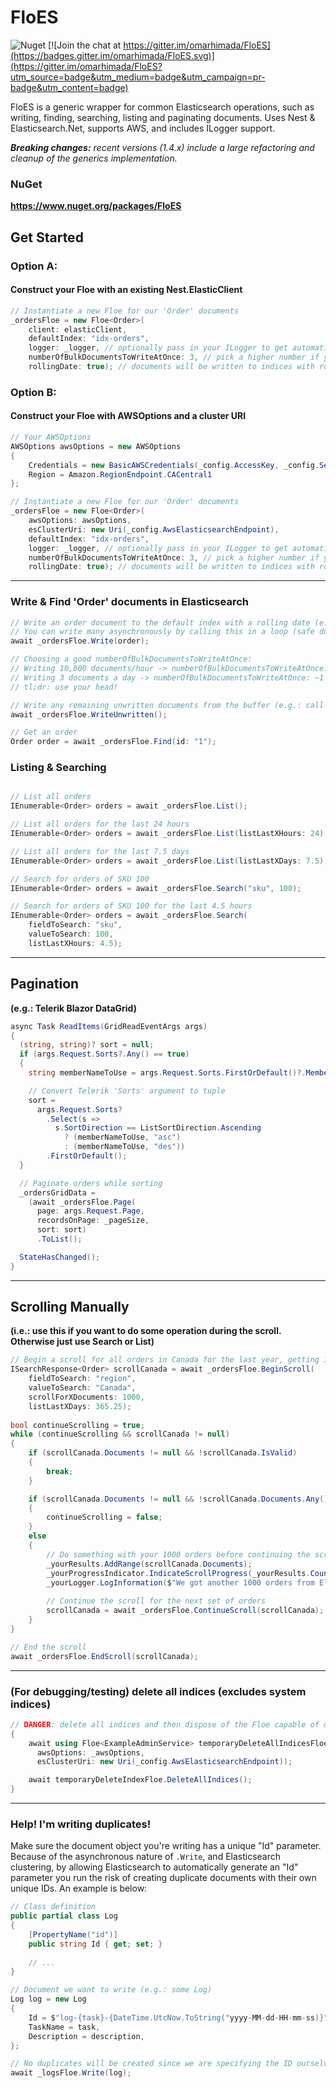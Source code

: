# FloES

![Nuget](https://img.shields.io/nuget/dt/FloES?logo=nuget&style=flat-square)
[![Join the chat at https://gitter.im/omarhimada/FloES](https://badges.gitter.im/omarhimada/FloES.svg)](https://gitter.im/omarhimada/FloES?utm_source=badge&utm_medium=badge&utm_campaign=pr-badge&utm_content=badge)

FloES is a generic wrapper for common Elasticsearch operations, such as writing, finding, searching, listing and paginating documents. Uses Nest & Elasticsearch.Net, supports AWS, and includes ILogger support.

***Breaking changes:*** *recent versions (1.4.x) include a large refactoring and cleanup of the generics implementation.*

### NuGet
**https://www.nuget.org/packages/FloES**

## Get Started
### Option A: 
#### Construct your Floe with an existing Nest.ElasticClient
````C#
// Instantiate a new Floe for our 'Order' documents
_ordersFloe = new Floe<Order>(
    client: elasticClient,
    defaultIndex: "idx-orders",
    logger: _logger, // optionally pass in your ILogger to get automatic logs
    numberOfBulkDocumentsToWriteAtOnce: 3, // pick a higher number if you're writing lots of documents very rapidly
    rollingDate: true); // documents will be written to indices with rolling dates (e.g.: idx-orders-2020-04-20)
````

### Option B: 
#### Construct your Floe with AWSOptions and a cluster URI
````C#
// Your AWSOptions
AWSOptions awsOptions = new AWSOptions
{
    Credentials = new BasicAWSCredentials(_config.AccessKey, _config.SecretAccessKey),
    Region = Amazon.RegionEndpoint.CACentral1
};

// Instantiate a new Floe for our 'Order' documents
_ordersFloe = new Floe<Order>(
    awsOptions: awsOptions,
    esClusterUri: new Uri(_config.AwsElasticsearchEndpoint),
    defaultIndex: "idx-orders",
    logger: _logger, // optionally pass in your ILogger to get automatic logs
    numberOfBulkDocumentsToWriteAtOnce: 3, // pick a higher number if you're writing lots of documents very rapidly
    rollingDate: true); // documents will be written to indices with rolling dates (e.g.: idx-orders-2020-04-20)
````

---

### Write & Find 'Order' documents in Elasticsearch
````C#    
// Write an order document to the default index with a rolling date (e.g.: idx-orders-2020-04-20)
// You can write many asynchronously by calling this in a loop (safe due to BulkAsync usage, with a smart numberOfBulkDocumentsToWriteAtOnce choice)
await _ordersFloe.Write(order);

// Choosing a good numberOfBulkDocumentsToWriteAtOnce:
// Writing 10,000 documents/hour -> numberOfBulkDocumentsToWriteAtOnce: ~50
// Writing 3 documents a day -> numberOfBulkDocumentsToWriteAtOnce: ~1
// tl;dr: use your head!

// Write any remaining unwritten documents from the buffer (e.g.: call this once after a very long loop to finish up)
await _ordersFloe.WriteUnwritten();

// Get an order
Order order = await _ordersFloe.Find(id: "1");

````

### Listing & Searching
````C#

// List all orders
IEnumerable<Order> orders = await _ordersFloe.List();

// List all orders for the last 24 hours
IEnumerable<Order> orders = await _ordersFloe.List(listLastXHours: 24);

// List all orders for the last 7.5 days
IEnumerable<Order> orders = await _ordersFloe.List(listLastXDays: 7.5);

// Search for orders of SKU 100
IEnumerable<Order> orders = await _ordersFloe.Search("sku", 100);

// Search for orders of SKU 100 for the last 4.5 hours
IEnumerable<Order> orders = await _ordersFloe.Search(
    fieldToSearch: "sku", 
    valueToSearch: 100,
    listLastXHours: 4.5);
````

---

## Pagination 
**(e.g.: Telerik Blazor DataGrid)**
````C#
async Task ReadItems(GridReadEventArgs args)
{
  (string, string)? sort = null;
  if (args.Request.Sorts?.Any() == true)
  {
    string memberNameToUse = args.Request.Sorts.FirstOrDefault()?.Member;

    // Convert Telerik 'Sorts' argument to tuple
    sort =
      args.Request.Sorts?
        .Select(s =>
          s.SortDirection == ListSortDirection.Ascending
            ? (memberNameToUse, "asc")
            : (memberNameToUse, "des"))
        .FirstOrDefault();
  }

  // Paginate orders while sorting
  _ordersGridData =
    (await _ordersFloe.Page(
      page: args.Request.Page,
      recordsOnPage: _pageSize,
      sort: sort)
      .ToList();

  StateHasChanged();
}
````

---
    
## Scrolling Manually 
**(i.e.: use this if you want to do some operation during the scroll. Otherwise just use Search or List)**
````C#
// Begin a scroll for all orders in Canada for the last year, getting 1000 orders at a time
ISearchResponse<Order> scrollCanada = await _ordersFloe.BeginScroll(
    fieldToSearch: "region", 
    valueToSearch: "Canada",
    scrollForXDocuments: 1000,
    listLastXDays: 365.25);
    
bool continueScrolling = true;
while (continueScrolling && scrollCanada != null)
{
    if (scrollCanada.Documents != null && !scrollCanada.IsValid)
    {
        break;
    }

    if (scrollCanada.Documents != null && !scrollCanada.Documents.Any())
    {
        continueScrolling = false;
    }
    else
    {
        // Do something with your 1000 orders before continuing the scroll
        _yourResults.AddRange(scrollCanada.Documents);
        _yourProgressIndicator.IndicateScrollProgress(_yourResults.Count);
        _yourLogger.LogInformation($"We got another 1000 orders from Elasticsearch!");
        
        // Continue the scroll for the next set of orders
        scrollCanada = await _ordersFloe.ContinueScroll(scrollCanada);
    }
}

// End the scroll
await _ordersFloe.EndScroll(scrollCanada);
````

---

### (For debugging/testing) delete all indices (excludes system indices)
````C#
// DANGER: delete all indices and then dispose of the Floe capable of doing so
{
    await using Floe<ExampleAdminService> temporaryDeleteAllIndicesFloe = new Floe(
      awsOptions: _awsOptions,
      esClusterUri: new Uri(_config.AwsElasticsearchEndpoint));

    await temporaryDeleteIndexFloe.DeleteAllIndices();
}
````

---

### Help! I'm writing duplicates!

Make sure the document object you're writing has a unique "Id" parameter. Because of the asynchronous nature of `.Write`, and Elasticsearch clustering, by allowing Elasticsearch to automatically generate an "Id" parameter you run the risk of creating duplicate documents with their own unique IDs. An example is below:
````C#
// Class definition
public partial class Log 
{
    [PropertyName("id")]
    public string Id { get; set; }
    
    // ...
}

// Document we want to write (e.g.: some Log)
Log log = new Log
{
    Id = $"log-{task}-{DateTime.UtcNow.ToString("yyyy-MM-dd-HH-mm-ss)}",
    TaskName = task,
    Description = description,
};

// No duplicates will be created since we are specifying the ID ourselves
await _logsFloe.Write(log);
````
